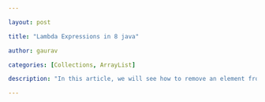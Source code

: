 ```yaml
---

layout: post

title: "Lambda Expressions in 8 java"

author: gaurav

categories: [Collections, ArrayList]

description: "In this article, we will see how to remove an element from an ArrayList."

---
```


